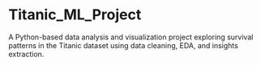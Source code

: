 # Titanic_ML_Project
A Python-based data analysis and visualization project exploring survival patterns in the Titanic dataset using data cleaning, EDA, and insights extraction.
